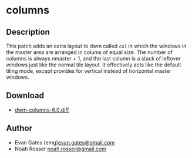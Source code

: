 columns
=======

Description
-----------

This patch adds an extra layout to dwm called `col` in which the windows in the
master area are arranged in colums of equal size.  The number of columns is
always nmaster + 1, and the last column is a stack of leftover windows just
like the normal tile layout.  It effectively acts like the default tiling mode,
except provides for vertical instead of horizontal master windows.

Download
--------
* [dwm-columns-6.0.diff](dwm-columns-6.0.diff)

Author
------
* Evan Gates (emg)<evan.gates@gmail.com>
* Noah Rosser <noah.rosser@gmail.com>
